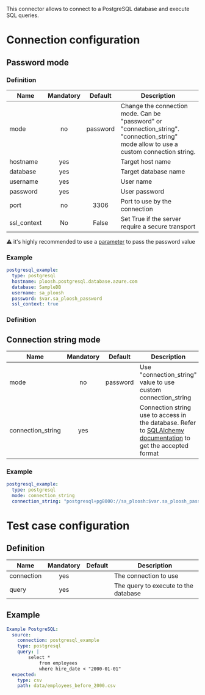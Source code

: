 This connector allows to connect to a PostgreSQL database and execute SQL queries.

# Connection configuration
## Password mode
### Definition
| Name          | Mandatory | Default    | Description |
|---------------|:---------:|:----------:|-------------|
| mode          | no        |  password  | Change the connection mode. Can be "password" or "connection_string". "connection_string" mode allow to use a custom connection string.
| hostname      | yes       |            | Target host name
| database      | yes       |            | Target database name
| username      | yes       |            | User name
| password      | yes       |            | User password
| port          | no        | 3306       | Port to use by the connection
| ssl_context   | No        | False      | Set True if the server require a secure transport

:warning: it's highly recommended to use a [parameter](/docs/configuration-custom-parameters/) to pass the password value

### Example
``` yaml
postgresql_example:
  type: postgresql
  hostname: ploosh.postgresql.database.azure.com
  database: SampleDB
  username: sa_ploosh
  password: $var.sa_ploosh_password 
  ssl_context: true
```

### Definition
## Connection string mode
| Name              | Mandatory | Default                       | Description |
|-------------------|:---------:|:-----------------------------:|-------------|
| mode              | no        |  password                     | Use "connection_string" value to use custom connection_string
| connection_string | yes       |                               | Connection string use to access in the database. Refer to [SQLAlchemy documentation](https://docs.sqlalchemy.org/en/20/dialects/postgresql.html) to get the accepted format

### Example
``` yaml
postgresql_example:
  type: postgresql
  mode: connection_string
  connection_string: "postgresql+pg8000://sa_ploosh:$var.sa_ploosh_password@ploosh.postgresql.database.azure.com/SampleDB"
```

# Test case configuration
## Definition
| Name              | Mandatory | Default                       | Description |
|-------------------|:---------:|:-----------------------------:|-------------|
| connection        | yes       |                               | The connection to use 
| query             | yes       |                               | The query to execute to the database

## Example
``` yaml
Example PostgreSQL:
  source:
    connection: postgresql_example
    type: postgresql
    query: | 
        select * 
            from employees
            where hire_date < "2000-01-01"
  expected:
    type: csv
    path: data/employees_before_2000.csv
```